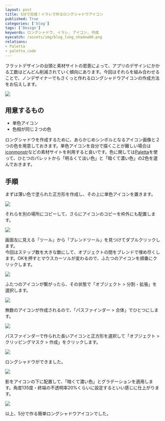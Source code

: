 ```yaml
---
layout: post
title: 5分で完成！イラレで作るロングシャドウアイコン
published: True
categories: ['blog']
tags: ['Design']
keywords: ロングシャドウ, イラレ, アイコン, 作成
eyecatch: /assets/img/blog_long_shadow00.png
relations:
- Paletta
- paletta_code
---
```


フラットデザインの台頭と素材サイトの恩恵によって、アプリのデザインにかかる工数はどんどん削減されていく傾向にあります。今回はそれらを組み合わせることで、ノンデザイナーでもさくっと作れるロングシャドウアイコンの作成方法をお伝えします。

<img src="/assets/img/blog_long_shadow00.png" class="image-on-frame-mini">

## 用意するもの

* 単色アイコン
* 色相が同じ２つの色

ロングシャドウを作成するために、あらかじめシンボルとなるアイコン画像と２つの色を用意しておきます。単色アイコンを自分で描くことが難しい場合は[iconmonstr](http://iconmonstr.com/)などの素材サイトを利用すると良いです。色に関しては[Paletta](http://paletta.mrk1869.com/)を使って、ひとつのパレットから「明るくて淡い色」と「暗くて濃い色」の2色を選んでおきます。

## 手順

まずは薄い色で塗られた正方形を作成し、その上に単色アイコンを置きます。

<img src="/assets/img/blog_long_shadow01.png" class="image-on-frame" />

それらを別の場所にコピーして、さらにアイコンのコピーを枠外にも配置します。

<img src="/assets/img/blog_long_shadow02.png" class="image-on-frame" />

画面左に見える「ツール」から「ブレンドツール」を見つけてダブルクリックします。<br/>
今回はステップ数を大きな数にして、オブジェクトの間をブレンドで埋め尽くします。OKを押すとマウスカーソルが変わるので、ふたつのアイコンを順番にクリックします。

<img src="/assets/img/blog_long_shadow03.png" class="image-on-frame" />

ふたつのアイコンが繋がったら、その状態で「オブジェクト > 分割・拡張」を選択します。

<img src="/assets/img/blog_long_shadow04.png" class="image-on-frame" />

無数のアイコンが作成されるので、「パスファインダー > 合体」でひとつにします。

<img src="/assets/img/blog_long_shadow05.png" class="image-on-frame" />

パスファインダーで作られた長いアイコンと正方形を選択して「オブジェクト > クリッピングマスク > 作成」をクリックします。

<img src="/assets/img/blog_long_shadow06.png" class="image-on-frame" />

ロングシャドウができました。

<img src="/assets/img/blog_long_shadow07.png" class="image-on-frame" />

影をアイコンの下に配置して、「暗くて濃い色」とグラデーションを適用します。角度135度・終端の不透明率20%くらいに設定するといい感じに仕上がります。

<img src="/assets/img/blog_long_shadow08.png" class="image-on-frame" />

以上、5分で作る簡単ロングシャドウアイコンでした。

